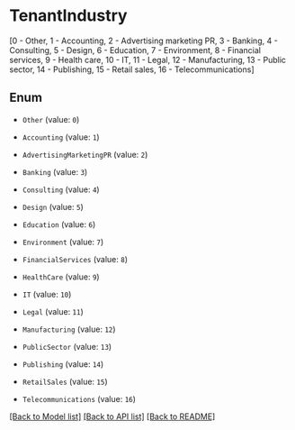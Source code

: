# TenantIndustry

[0 - Other, 1 - Accounting, 2 - Advertising marketing PR, 3 - Banking, 4 - Consulting, 5 - Design, 6 - Education, 7 - Environment, 8 - Financial services, 9 - Health care, 10 - IT, 11 - Legal, 12 - Manufacturing, 13 - Public sector, 14 - Publishing, 15 - Retail sales, 16 - Telecommunications]

## Enum

* `Other` (value: `0`)

* `Accounting` (value: `1`)

* `AdvertisingMarketingPR` (value: `2`)

* `Banking` (value: `3`)

* `Consulting` (value: `4`)

* `Design` (value: `5`)

* `Education` (value: `6`)

* `Environment` (value: `7`)

* `FinancialServices` (value: `8`)

* `HealthCare` (value: `9`)

* `IT` (value: `10`)

* `Legal` (value: `11`)

* `Manufacturing` (value: `12`)

* `PublicSector` (value: `13`)

* `Publishing` (value: `14`)

* `RetailSales` (value: `15`)

* `Telecommunications` (value: `16`)

[[Back to Model list]](../README.md#documentation-for-models) [[Back to API list]](../README.md#documentation-for-api-endpoints) [[Back to README]](../README.md)


